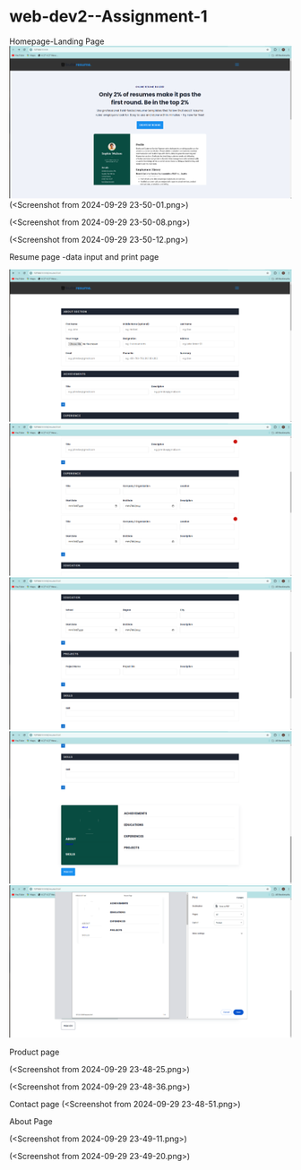 # web-dev2--Assignment-1
Homepage-Landing Page 
![alt text](image-5.png)
(<Screenshot from 2024-09-29 23-50-01.png>) 

(<Screenshot from 2024-09-29 23-50-08.png>)

(<Screenshot from 2024-09-29 23-50-12.png>) 

Resume page -data input and print page 

![alt text](image.png)
![alt text](image-1.png)
![alt text](image-2.png)
![alt text](image-3.png)
![alt text](image-4.png)

Product page

(<Screenshot from 2024-09-29 23-48-25.png>) 

(<Screenshot from 2024-09-29 23-48-36.png>) 

Contact page
(<Screenshot from 2024-09-29 23-48-51.png>) 

About Page

(<Screenshot from 2024-09-29 23-49-11.png>) 

(<Screenshot from 2024-09-29 23-49-20.png>) 